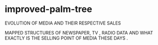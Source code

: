 # improved-palm-tree

EVOLUTION OF MEDIA AND THEIR RESPECTIVE SALES 

  MAPPED STRUCTURES OF NEWSPAPER, TV , RADIO DATA AND WHAT EXACTLY IS THE SELLING POINT OF MEDIA THESE DAYS .
